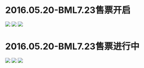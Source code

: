 # 2016.05.20-BML7.23售票开启
![](https://bilicoverimg.github.io/2016/2016.05.20-BML7.23售票开启.png)
![](https://bilicoverimg.github.io/2016/2016.05.20-BML7.23售票开启%28平板截图%29.png)
![](https://bilicover2016.github.io/2016.05.20-1.jpg)

# 2016.05.20-BML7.23售票进行中
![](https://bilicoverimg.github.io/2016/2016.05.20-BML7.23售票进行中.png)
![](https://bilicoverimg.github.io/2016/2016.05.20-BML7.23售票进行中%28平板截图%29.png)
![](https://bilicover2016.github.io/2016.05.20-2.jpg)
